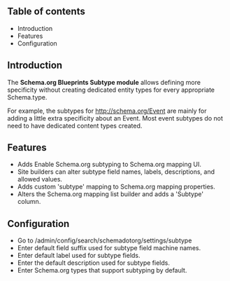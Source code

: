 Table of contents
-----------------

* Introduction
* Features
* Configuration


Introduction
------------

The **Schema.org Blueprints Subtype module** allows defining more specificity 
without creating dedicated entity types for every appropriate Schema.type.

For example, the subtypes for <http://schema.org/Event> are mainly for adding a 
little extra specificity about an Event. Most event subtypes do not need to 
have dedicated content types created.


Features
--------

- Adds Enable Schema.org subtyping to Schema.org mapping UI.
- Site builders can alter subtype field names, labels, descriptions, 
  and allowed values.
- Adds custom 'subtype' mapping to Schema.org mapping properties.
- Alters the Schema.org mapping list builder and adds a 'Subtype' column.


Configuration
-------------

- Go to /admin/config/search/schemadotorg/settings/subtype
- Enter default field suffix used for subtype field machine names.
- Enter default label used for subtype fields.
- Enter the default description used for subtype fields.
- Enter Schema.org types that support subtyping by default.
